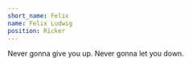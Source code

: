 ```yaml
---
short_name: Felix
name: Felix Ludwig
position: Ricker
---
```

Never gonna give you up. Never gonna let you down.
